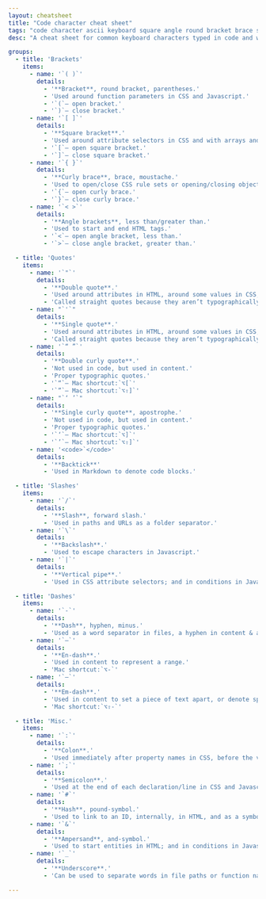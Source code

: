 ```yaml
---
layout: cheatsheet
title: "Code character cheat sheet"
tags: "code character ascii keyboard square angle round bracket brace semi colon quote slash cheat sheet"
desc: "A cheat sheet for common keyboard characters typed in code and what they’re called."

groups:
  - title: 'Brackets'
    items:
      - name: '`( )`'
        details:
          - '**Bracket**, round bracket, parentheses.'
          - 'Used around function parameters in CSS and Javascript.'
          - '`(`— open bracket.'
          - '`)`— close bracket.'
      - name: '`[ ]`'
        details:
          - '**Square bracket**.'
          - 'Used around attribute selectors in CSS and with arrays and objects in Javascript.'
          - '`[`— open square bracket.'
          - '`]`— close square bracket.'
      - name: '`{ }`'
        details:
          - '**Curly brace**, brace, moustache.'
          - 'Used to open/close CSS rule sets or opening/closing objects and functions in Javascript.'
          - '`{`— open curly brace.'
          - '`}`— close curly brace.'
      - name: '`< >`'
        details:
          - '**Angle brackets**, less than/greater than.'
          - 'Used to start and end HTML tags.'
          - '`<`— open angle bracket, less than.'
          - '`>`— close angle bracket, greater than.'

  - title: 'Quotes'
    items:
      - name: '`"`'
        details:
          - '**Double quote**.'
          - 'Used around attributes in HTML, around some values in CSS, and around strings in Javascript.'
          - 'Called straight quotes because they aren’t typographically correct.'
      - name: "`'`"
        details:
          - '**Single quote**.'
          - 'Used around attributes in HTML, around some values in CSS, and around strings in Javascript.'
          - 'Called straight quotes because they aren’t typographically correct.'
      - name: '`“ ”`'
        details:
          - '**Double curly quote**.'
          - 'Not used in code, but used in content.'
          - 'Proper typographic quotes.'
          - '`“`— Mac shortcut:`⌥[`'
          - '`”`— Mac shortcut:`⌥⇧]`'
      - name: "`‘ ’`"
        details:
          - '**Single curly quote**, apostrophe.'
          - 'Not used in code, but used in content.'
          - 'Proper typographic quotes.'
          - '`‘`— Mac shortcut:`⌥]`'
          - '`’`— Mac shortcut:`⌥⇧]`'
      - name: '<code>`</code>'
        details:
          - '**Backtick**'
          - 'Used in Markdown to denote code blocks.'

  - title: 'Slashes'
    items:
      - name: '`/`'
        details:
          - '**Slash**, forward slash.'
          - 'Used in paths and URLs as a folder separator.'
      - name: '`\`'
        details:
          - '**Backslash**.'
          - 'Used to escape characters in Javascript.'
      - name: '`|`'
        details:
          - '**Vertical pipe**.'
          - 'Used in CSS attribute selectors; and in conditions in Javascript, meaning “or”.'

  - title: 'Dashes'
    items:
      - name: '`-`'
        details:
          - '**Dash**, hyphen, minus.'
          - 'Used as a word separator in files, a hyphen in content & a minus in math.'
      - name: '`–`'
        details:
          - '**En-dash**.'
          - 'Used in content to represent a range.'
          - 'Mac shortcut:`⌥-`'
      - name: '`—`'
        details:
          - '**Em-dash**.'
          - 'Used in content to set a piece of text apart, or denote speech that’s been cut off.'
          - 'Mac shortcut:`⌥⇧-`'

  - title: 'Misc.'
    items:
      - name: '`:`'
        details:
          - '**Colon**.'
          - 'Used immediately after property names in CSS, before the value. Used in object declarations in Javascript.'
      - name: '`;`'
        details:
          - '**Semicolon**.'
          - 'Used at the end of each declaration/line in CSS and Javascript.'
      - name: '`#`'
        details:
          - '**Hash**, pound-symbol.'
          - 'Used to link to an ID, internally, in HTML, and as a symbol to denote an ID selector in CSS.'
      - name: '`&`'
        details:
          - '**Ampersand**, and-symbol.'
          - 'Used to start entities in HTML; and in conditions in Javascript, meaning “and”.'
      - name: '`_`'
        details:
          - '**Underscore**.'
          - 'Can be used to separate words in file paths or function names in Javascript.'

---
```

